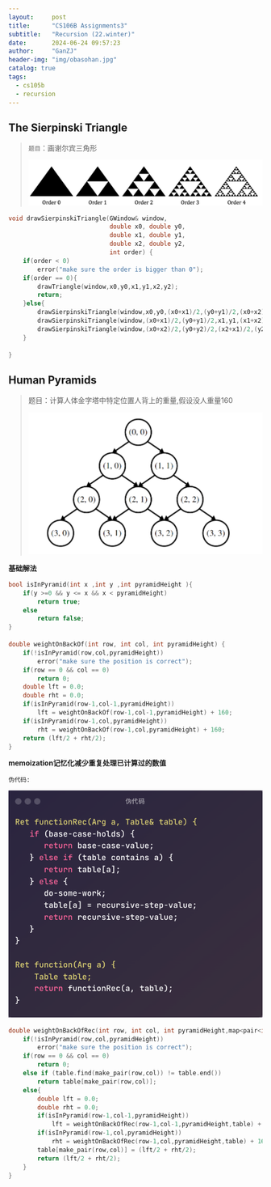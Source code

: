 ```yaml
---
layout:     post
title:      "CS106B Assignments3"
subtitle:   "Recursion (22.winter)"
date:       2024-06-24 09:57:23
author:     "GanZJ"
header-img: "img/obasohan.jpg"
catalog: true
tags:
  - cs105b
  - recursion
---
```


## The Sierpinski Triangle

> `题目`：画谢尔宾三角形
>
> ![image-20240624105147330](/img/in-post/image-20240624105147330.png)

```cpp
void drawSierpinskiTriangle(GWindow& window,
                            double x0, double y0,
                            double x1, double y1,
                            double x2, double y2,
                            int order) {
    if(order < 0)
        error("make sure the order is bigger than 0");
    if(order == 0){
        drawTriangle(window,x0,y0,x1,y1,x2,y2);
        return;
    }else{
        drawSierpinskiTriangle(window,x0,y0,(x0+x1)/2,(y0+y1)/2,(x0+x2)/2,(y0+y2)/2,order-1);
        drawSierpinskiTriangle(window,(x0+x1)/2,(y0+y1)/2,x1,y1,(x1+x2)/2,(y1+y2)/2,order-1);
        drawSierpinskiTriangle(window,(x0+x2)/2,(y0+y2)/2,(x2+x1)/2,(y2+y1)/2,x2,y2,order-1);
    }

}
```



## Human Pyramids

> 题目：计算人体金字塔中特定位置人背上的重量,假设没人重量160
>
> ![image-20240626110803692](/img/in-post/image-20240626110803692.png)

**基础解法**

```cpp
bool isInPyramid(int x ,int y ,int pyramidHeight ){
    if(y >=0 && y <= x && x < pyramidHeight)
        return true;
    else
        return false;
}

double weightOnBackOf(int row, int col, int pyramidHeight) {
    if(!isInPyramid(row,col,pyramidHeight))
        error("make sure the position is correct");
    if(row == 0 && col == 0)
        return 0;
    double lft = 0.0;
    double rht = 0.0;
    if(isInPyramid(row-1,col-1,pyramidHeight))
        lft = weightOnBackOf(row-1,col-1,pyramidHeight) + 160;
    if(isInPyramid(row-1,col,pyramidHeight))
        rht = weightOnBackOf(row-1,col,pyramidHeight) + 160;
    return (lft/2 + rht/2);
}
```



**memoization记忆化减少重复处理已计算过的数值** 

`伪代码:`

![image-20240626112148034](../img/in-post/image-20240626112148034.png)

```cpp
double weightOnBackOfRec(int row, int col, int pyramidHeight,map<pair<int,int>,double>& table){
    if(!isInPyramid(row,col,pyramidHeight))
        error("make sure the position is correct");
    if(row == 0 && col == 0)
        return 0;
    else if (table.find(make_pair(row,col)) != table.end())
        return table[make_pair(row,col)];
    else{
        double lft = 0.0;
        double rht = 0.0;
        if(isInPyramid(row-1,col-1,pyramidHeight))
            lft = weightOnBackOfRec(row-1,col-1,pyramidHeight,table) + 160;
        if(isInPyramid(row-1,col,pyramidHeight))
            rht = weightOnBackOfRec(row-1,col,pyramidHeight,table) + 160;
        table[make_pair(row,col)] = (lft/2 + rht/2);
        return (lft/2 + rht/2);
    }
}
```

